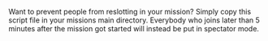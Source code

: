 Want to prevent people from reslotting in your mission?
Simply copy this script file in your missions main directory.
Everybody who joins later than 5 minutes after the mission got started will instead be put in spectator mode.